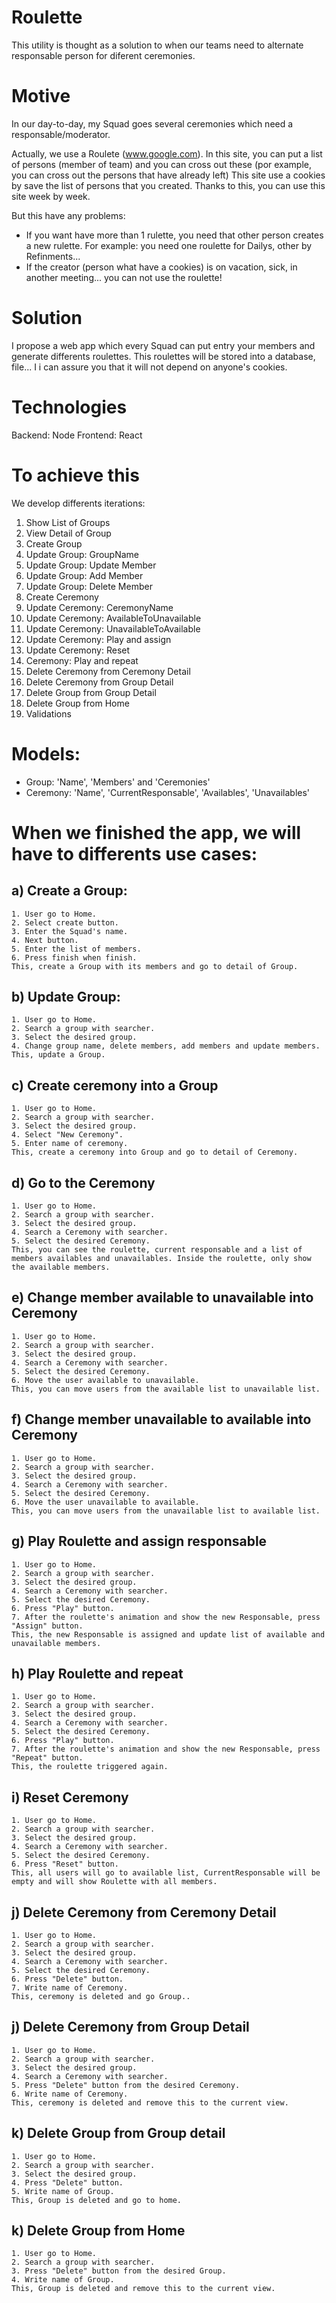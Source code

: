 # Roulette
This utility is thought as a solution to when our teams need to alternate responsable person for diferent ceremonies.

# Motive
In our day-to-day, my Squad goes several ceremonies which need a responsable/moderator.

Actually, we use a Roulete (www.google.com). In this site, you can put a list of persons (member of team) and you can cross out these (por example, you can cross out the persons that have already left)
This site use a cookies by save the list of persons that you created. Thanks to this, you can use this site week by week.

But this have any problems:
- If you want have more than 1 rulette, you need that other person creates a new rulette. For example: you need one roulette for Dailys, other by Refinments...
- If the creator (person what have a cookies) is on vacation, sick, in another meeting... you can not use the roulette!

# Solution
I propose a web app which every Squad can put entry your members and generate differents roulettes. This roulettes will be stored into a database, file... I i can assure you that it will not depend on anyone's cookies.

# Technologies
Backend: Node
Frontend: React

# To achieve this
We develop differents iterations:

1. Show List of Groups
2. View Detail of Group
3. Create Group
4. Update Group: GroupName
5. Update Group: Update Member
6. Update Group: Add Member
7. Update Group: Delete Member
8. Create Ceremony
9. Update Ceremony: CeremonyName
10. Update Ceremony: AvailableToUnavailable
11. Update Ceremony: UnavailableToAvailable
12. Update Ceremony: Play and assign
12. Update Ceremony: Reset
13. Ceremony: Play and repeat
14. Delete Ceremony from Ceremony Detail
15. Delete Ceremony from Group Detail
16. Delete Group from Group Detail
17. Delete Group from Home
18. Validations

# Models:
- Group: 'Name', 'Members' and 'Ceremonies'
- Ceremony: 'Name', 'CurrentResponsable', 'Availables', 'Unavailables'

# When we finished the app, we will have to differents use cases:
## a) Create a Group:
	1. User go to Home.
	2. Select create button.
	3. Enter the Squad's name.
	4. Next button.
	5. Enter the list of members.
	6. Press finish when finish.
	This, create a Group with its members and go to detail of Group.

## b) Update Group:
	1. User go to Home.
	2. Search a group with searcher.
	3. Select the desired group.
	4. Change group name, delete members, add members and update members.
	This, update a Group.

## c) Create ceremony into a Group
	1. User go to Home.
	2. Search a group with searcher.
	3. Select the desired group.
	4. Select "New Ceremony".
	5. Enter name of ceremony.
	This, create a ceremony into Group and go to detail of Ceremony.

## d) Go to the Ceremony
	1. User go to Home.
	2. Search a group with searcher.
	3. Select the desired group.
	4. Search a Ceremony with searcher.
	5. Select the desired Ceremony.
	This, you can see the roulette, current responsable and a list of members availables and unavailables. Inside the roulette, only show the available members.

## e) Change member available to unavailable into Ceremony
	1. User go to Home.
	2. Search a group with searcher.
	3. Select the desired group.
	4. Search a Ceremony with searcher.
	5. Select the desired Ceremony.
	6. Move the user available to unavailable.
	This, you can move users from the available list to unavailable list.

## f) Change member unavailable to available into Ceremony
	1. User go to Home.
	2. Search a group with searcher.
	3. Select the desired group.
	4. Search a Ceremony with searcher.
	5. Select the desired Ceremony.
	6. Move the user unavailable to available.
	This, you can move users from the unavailable list to available list.

## g) Play Roulette and assign responsable
	1. User go to Home.
	2. Search a group with searcher.
	3. Select the desired group.
	4. Search a Ceremony with searcher.
	5. Select the desired Ceremony.
	6. Press "Play" button.
	7. After the roulette's animation and show the new Responsable, press "Assign" button.
	This, the new Responsable is assigned and update list of available and unavailable members.

## h) Play Roulette and repeat
	1. User go to Home.
	2. Search a group with searcher.
	3. Select the desired group.
	4. Search a Ceremony with searcher.
	5. Select the desired Ceremony.
	6. Press "Play" button.
	7. After the roulette's animation and show the new Responsable, press "Repeat" button.
	This, the roulette triggered again.

## i) Reset Ceremony
	1. User go to Home.
	2. Search a group with searcher.
	3. Select the desired group.
	4. Search a Ceremony with searcher.
	5. Select the desired Ceremony.
	6. Press "Reset" button.
	This, all users will go to available list, CurrentResponsable will be empty and will show Roulette with all members.

## j) Delete Ceremony from Ceremony Detail
	1. User go to Home.
	2. Search a group with searcher.
	3. Select the desired group.
	4. Search a Ceremony with searcher.
	5. Select the desired Ceremony.
	6. Press "Delete" button.
	7. Write name of Ceremony.
	This, ceremony is deleted and go Group..

## j) Delete Ceremony from Group Detail
	1. User go to Home.
	2. Search a group with searcher.
	3. Select the desired group.
	4. Search a Ceremony with searcher.
	5. Press "Delete" button from the desired Ceremony.
	6. Write name of Ceremony.
	This, ceremony is deleted and remove this to the current view.

## k) Delete Group from Group detail
	1. User go to Home.
	2. Search a group with searcher.
	3. Select the desired group.
	4. Press "Delete" button.
	5. Write name of Group.
	This, Group is deleted and go to home.

## k) Delete Group from Home
	1. User go to Home.
	2. Search a group with searcher.
	3. Press "Delete" button from the desired Group.
	4. Write name of Group.
	This, Group is deleted and remove this to the current view.
